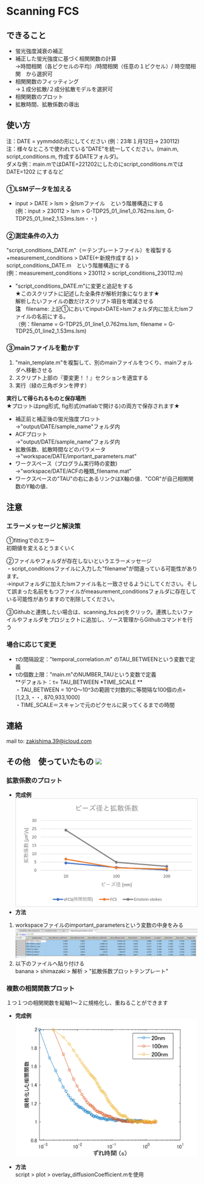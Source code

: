 # Scanning FCS
## できること
+ 蛍光強度減衰の補正<br>
+ 補正した蛍光強度に基づく相関関数の計算<br>
→時間相関（各ピクセルの平均）/時間相関（任意の１ピクセル）/ 時空間相関　から選択可
+ 相関関数のフィッティング<br>
→１成分拡散/２成分拡散モデルを選択可
+ 相関関数のプロット<br>
+ 拡散時間、拡散係数の導出
 
## 使い方
注：DATE = yymmddの形にしてください (例：23年１月12日→ 230112)<br>
注：様々なところで使われている"DATE"を統一してください。(main.m, script_conditions.m, 作成するDATEフォルダ)。<br>
ダメな例：main.mではDATE=221202にしたのにscript_conditions.mではDATE=1202 にするなど

### ①LSMデータを加える<br>
+ input > DATE > lsm > 全lsmファイル　という階層構造にする<br>
(例：input > 230112 > lsm > G-TDP25_01_line1_0.762ms.lsm, G-TDP25_01_line2_1.53ms.lsm・・)

### ②測定条件の入力<br>
 "script_conditions_DATE.m"（＝テンプレートファイル）を複製する<br>
+measurement_conditions > DATE(←新規作成する) > script_conditions_DATE.m　という階層構造にする<br>
(例：measurement_conditions > 230112 > script_conditions_230112.m)

+ "script_conditions_DATE.m"に変更と追記をする<br>
★このスクリプトに記述した全条件が解析対象になります★<br>
解析したいファイルの数だけスクリプト項目を増減させる<br>
**注**　filename: 上記①においてinput>DATE>lsmフォルダ内に加えたlsmファイルの名前にする。<br>
（例：filename = G-TDP25_01_line1_0.762ms.lsm, filename = G-TDP25_01_line2_1.53ms.lsm)

### ③mainファイルを動かす<br>
1. "main_template.m"を複製して、別のmainファイルをつくり、mainフォルダへ移動させる
2. スクリプト上部の『要変更！！』セクションを適宜する<br>
3. 実行（緑の三角ボタンを押す）

**実行して得られるものと保存場所**<br>
★プロットはpng形式, fig形式(matlabで開ける)の両方で保存されます★<br>
+ 補正前と補正後の蛍光強度プロット<br>→"output/DATE/sample_name"フォルダ内<br>
+ ACFプロット<br>→"output/DATE/sample_name"フォルダ内<br>
+ 拡散係数、拡散時間などのパラメータ<br>→"workspace/DATE/important_parameters.mat"<br>
+ ワークスペース（プログラム実行時の変数)<br>→"workspace/DATE/ACFの種類_filename.mat"<br>
+ ワークスペースの"TAU"の右にあるリンクはX軸の値．"COR"が自己相関関数のY軸の値．<br>

## 注意
### エラーメッセージと解決策<br>
①fittingでのエラー<br>
初期値を変えるとうまくいく

②ファイルやフォルダが存在しないというエラーメッセージ<br>
・script_conditionsファイルに入力した"filename"が間違っている可能性があります。<br>
→inputフォルダに加えたlsmファイル名と一致させるようにしてください。そして誤まった名前をもつファイルがmeasurement_conditionsフォルダに存在している可能性がありますので削除してください。

③Githubと連携したい場合は、scanning_fcs.prjをクリック。連携したいファイルやフォルダをプロジェクトに追加し、ソース管理からGithubコマンドを行う

### 場合に応じて変更
+ τの間隔設定："temporal_correlation.m" のTAU_BETWEENという変数で定義<br>
+ τの個数上限："main.m"のNUMBER_TAUという変数で定義<br>
**デフォルト：τ= TAU_BETWEEN *TIME_SCALE **<br>
・TAU_BETWEEN = 10^0～10^3の範囲で対数的に等間隔な100個の点=[1,2,3,・・, 870,933,1000]<br>
・TIME_SCALE＝スキャンで元のピクセルに戻ってくるまでの時間

## 連絡
mail to: zakishima.39@icloud.com

## その他　使っていたもの ![](images_onREADME/)
### 拡散係数のプロット
+ **完成例**<br>
![ex](images_onREADME/ビーズ径と拡散係数.png)<br>
+ **方法**
1. workspaceファイルのimportant_parametersという変数の中身をみる<br>
![important_parameters](images_onREADME/important_parameters.png)<br>
2. 以下のファイルへ貼り付ける<br>
banana > shimazaki > 解析 > "拡散係数プロットテンプレート"

### 複数の相関関数プロット<br>
１つ１つの相関関数を縦軸1～２に規格化し、重ねることができます
+ **完成例**<br>
![ex2](images_onREADME/200nm_etc.png)<br>

+ **方法**<br>
 script > plot > overlay_diffusionCoefficient.mを使用<br>
